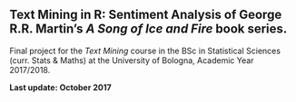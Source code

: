 ## Text Mining in R: Sentiment Analysis of George R.R. Martin’s *A Song of Ice and Fire* book series.

Final project for the *Text Mining* course in the BSc in Statistical Sciences (curr. Stats & Maths) at the University of Bologna, Academic Year 2017/2018.

**Last update: October 2017**
